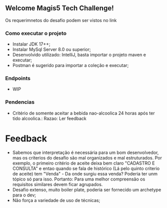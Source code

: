 ## Welcome Magis5 Tech Challenge!

Os requerimnetos do desafio podem ser vistos no link

### Como executar o projeto
- Instalar JDK 17++;
- Instalar MySql Server 8.0 ou superior;
- Desenvolvido utilizado: IntelliJ, basta importar o projeto maven e executar;
- Postman é sugerido para importar a coleção e executar;


### Endpoints
- WIP
 
### Pendencias
- Critério de somente aceitar a bebida nao-alcoolica 24 horas após ter tido alcoolica.: Razao: Ler feedback

# Feedback
- Sabemos que interpretação é necessária para um bom desenvolvedor, mas os criterios do desafio são mal organizados e mal estruturados. Por exemplo, o primeiro critério de aceite deixa bem claro "CADASTRO E CONSULTA" e entao quando se fala de histórico (Lá pelo quinto criterio de aceite) tem "Venda" - Da onde surgiu essa venda? Poderia ter unm tópico só para isso. Portanto: Para uma melhor compreensão os requisitos similares devem ficar agrupados.
- Desafio extenso, muito boiler plate, poderia ser fornecido um archetype para o dev;
- Não força a variedade de uso de técnicas;

